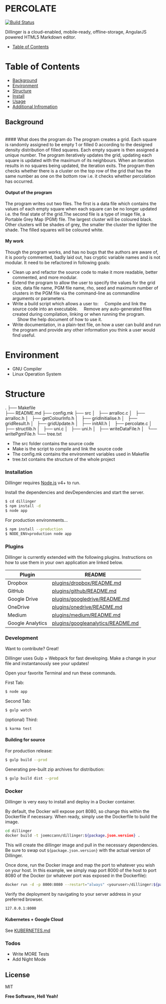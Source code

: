 # PERCOLATE

[![Build Status](https://travis-ci.org/joemccann/dillinger.svg?branch=master)](https://travis-ci.org/joemccann/dillinger)

Dillinger is a cloud-enabled, mobile-ready, offline-storage, AngularJS powered HTML5 Markdown editor.

  * [Table of Contents](##table-of-contents)

# Table of Contents

  * [Background](#background)
  * [Environment](#environment)
  * [Structure](#structure)
  * [Install](#install)
  * [Usage](#usage)
  * [Additional Infromation](#additional-infromation)


## Background
<br />
#### What does the program do
The program creates a grid. Each square is randomly assigned to be empty 1 or filled 0 according to the designed density distribution of filled squares. Each empty square is then assigned a unique number. The program iteratively updates the grid, updating each square is updated with the maximum of its neighbours. When an iteration results in no squares being updated, the iteration exits. The program then checks whether there is a cluster on the top row of the grid that has the same number as one on the bottom row i.e. it checks whether percolation has occurred.

#### Output of the program
The program writes out two files. The first is a data file which contains the values of each empty square when each square can be no longer updated i.e. the final state of the grid.The second file is a type of image file, a Portable Grey Map (PGM) file. The largest cluster will be coloured black. Other clusters will be shades of grey, the smaller the cluster the lighter the shade. The filled squares will be coloured white.

#### My work
Though the program works, and has no bugs that the authors are aware of, it is poorly commented, badly laid out, has cryptic variable names and is not modular. It need to be refactored in following goals:
- Clean up and refactor the source code to make it more readable, better commented, and more modular.
- Extend the program to allow the user to specify the values for the grid size, data file name, PGM file name, rho, seed and maximum number of clusters in the PGM file via the command-line as commandline arguments or parameters.
- Write a build script which allows a user to:
&nbsp;&nbsp;&nbsp;&nbsp;Compile and link the source code into an executable.
&nbsp;&nbsp;&nbsp;&nbsp;Remove any auto-generated files created during compilation, linking or when running the program.
&nbsp;&nbsp;&nbsp;&nbsp;Show the help document of how to use it.
- Write documentation, in a plain-text file, on how a user can build and run the program and provide any other information you think a user would find useful.

# Environment
 - GNU Compiler
 - Linux Operation System

# Structure

.
├── Makefile  
├── README.md
├── config.mk
├── src
│   ├── arralloc.c
│   ├── arralloc.h
│   ├── getColourInfo.h
│   ├── gridInitialise.h
│   ├── gridResult.h
│   ├── gridUpdate.h
│   ├── initAll.h
│   ├── percolate.c
│   ├── structlib.h
│   ├── uni.c
│   ├── uni.h
│   ├── writeDataFile.h
│   └── writePgmFile.h
└── tree.txt

- The src folder contains the source code
- Make is the script to compile and link the source code
- The config.mk contains the environment variables used in Makefile
- tree.txt contains the structure of the whole project


### Installation

Dillinger requires [Node.js](https://nodejs.org/) v4+ to run.

Install the dependencies and devDependencies and start the server.

```sh
$ cd dillinger
$ npm install -d
$ node app
```

For production environments...

```sh
$ npm install --production
$ NODE_ENV=production node app
```

### Plugins

Dillinger is currently extended with the following plugins. Instructions on how to use them in your own application are linked below.

| Plugin | README |
| ------ | ------ |
| Dropbox | [plugins/dropbox/README.md][PlDb] |
| GitHub | [plugins/github/README.md][PlGh] |
| Google Drive | [plugins/googledrive/README.md][PlGd] |
| OneDrive | [plugins/onedrive/README.md][PlOd] |
| Medium | [plugins/medium/README.md][PlMe] |
| Google Analytics | [plugins/googleanalytics/README.md][PlGa] |


### Development

Want to contribute? Great!

Dillinger uses Gulp + Webpack for fast developing.
Make a change in your file and instantanously see your updates!

Open your favorite Terminal and run these commands.

First Tab:
```sh
$ node app
```

Second Tab:
```sh
$ gulp watch
```

(optional) Third:
```sh
$ karma test
```
#### Building for source
For production release:
```sh
$ gulp build --prod
```
Generating pre-built zip archives for distribution:
```sh
$ gulp build dist --prod
```
### Docker
Dillinger is very easy to install and deploy in a Docker container.

By default, the Docker will expose port 8080, so change this within the Dockerfile if necessary. When ready, simply use the Dockerfile to build the image.

```sh
cd dillinger
docker build -t joemccann/dillinger:${package.json.version} .
```
This will create the dillinger image and pull in the necessary dependencies. Be sure to swap out `${package.json.version}` with the actual version of Dillinger.

Once done, run the Docker image and map the port to whatever you wish on your host. In this example, we simply map port 8000 of the host to port 8080 of the Docker (or whatever port was exposed in the Dockerfile):

```sh
docker run -d -p 8000:8080 --restart="always" <youruser>/dillinger:${package.json.version}
```

Verify the deployment by navigating to your server address in your preferred browser.

```sh
127.0.0.1:8000
```

#### Kubernetes + Google Cloud

See [KUBERNETES.md](https://github.com/joemccann/dillinger/blob/master/KUBERNETES.md)


### Todos

 - Write MORE Tests
 - Add Night Mode

License
----

MIT


**Free Software, Hell Yeah!**

[//]: # (These are reference links used in the body of this note and get stripped out when the markdown processor does its job. There is no need to format nicely because it shouldn't be seen. Thanks SO - http://stackoverflow.com/questions/4823468/store-comments-in-markdown-syntax)


   [dill]: <https://github.com/joemccann/dillinger>
   [git-repo-url]: <https://github.com/joemccann/dillinger.git>
   [john gruber]: <http://daringfireball.net>
   [df1]: <http://daringfireball.net/projects/markdown/>
   [markdown-it]: <https://github.com/markdown-it/markdown-it>
   [Ace Editor]: <http://ace.ajax.org>
   [node.js]: <http://nodejs.org>
   [Twitter Bootstrap]: <http://twitter.github.com/bootstrap/>
   [jQuery]: <http://jquery.com>
   [@tjholowaychuk]: <http://twitter.com/tjholowaychuk>
   [express]: <http://expressjs.com>
   [AngularJS]: <http://angularjs.org>
   [Gulp]: <http://gulpjs.com>

   [PlDb]: <https://github.com/joemccann/dillinger/tree/master/plugins/dropbox/README.md>
   [PlGh]: <https://github.com/joemccann/dillinger/tree/master/plugins/github/README.md>
   [PlGd]: <https://github.com/joemccann/dillinger/tree/master/plugins/googledrive/README.md>
   [PlOd]: <https://github.com/joemccann/dillinger/tree/master/plugins/onedrive/README.md>
   [PlMe]: <https://github.com/joemccann/dillinger/tree/master/plugins/medium/README.md>
   [PlGa]: <https://github.com/RahulHP/dillinger/blob/master/plugins/googleanalytics/README.md>
